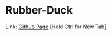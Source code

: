 # Rubber-Duck
Link: [Github Page](https://pineapplesofjustice.github.io/Rubber-Duck/ "Rubber Duck") [Hold Ctrl for New Tab]
